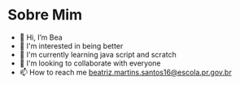 # Sobre Mim
- 👋 Hi, I’m Bea
- 👀 I'm interested in being better
- 🌱 I'm currently learning java script and scratch
- 💞️ I'm looking to collaborate with everyone
- 📫 How to reach me beatriz.martins.santos16@escola.pr.gov.br
